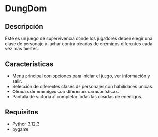 # DungDom

## Descripción
Este es un juego de supervivencia donde los jugadores deben elegir una clase de personaje y luchar contra oleadas de enemigos diferentes cada vez mas fuertes.

## Características
- Menú principal con opciones para iniciar el juego, ver información y salir.
- Selección de diferentes clases de personajes con habilidades únicas.
- Oleadas de enemigos con diferentes características.
- Pantalla de victoria al completar todas las oleadas de enemigos.


## Requisitos
- Python 3.12.3
- pygame
